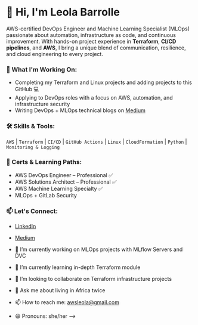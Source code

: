 # 👋 Hi, I'm Leola Barrolle

AWS-certified DevOps Engineer and Machine Learning Specialist (MLOps) passionate about automation, infrastructure as code, and continuous improvement. With hands-on project experience in **Terraform**, **CI/CD pipelines**, and **AWS**, I bring a unique blend of communication, resilience, and cloud engineering to every project.

### 🚀 What I'm Working On:
- Completing my Terraform and Linux projects and adding projects to this GitHub 💻
- Applying to DevOps roles with a focus on AWS, automation, and infrastructure security
- Writing DevOps + MLOps technical blogs on [Medium](https://medium.com/@yourusername)

### 🛠️ Skills & Tools:
`AWS` | `Terraform` | `CI/CD` | `GitHub Actions` | `Linux` | `CloudFormation` | `Python` | `Monitoring & Logging`

### 🌱 Certs & Learning Paths:
- AWS DevOps Engineer – Professional ✅
- AWS Solutions Architect – Professional ✅
- AWS Machine Learning Specialty ✅
- MLOps + GitLab Security 

### 📫 Let's Connect:
- [LinkedIn](https://linkedin.com/in/leolabarrolle)
- [Medium](https://medium.com/@awsleola)


- 🔭 I’m currently working on MLOps projects with MLflow Servers and DVC
- 🌱 I’m currently learning in-depth Terraform module
- 👯 I’m looking to collaborate on Terraform infrastructure projects
- 💬 Ask me about living in Africa twice
- 📫 How to reach me: awsleola@gmail.com
- 😄 Pronouns: she/her
-->
